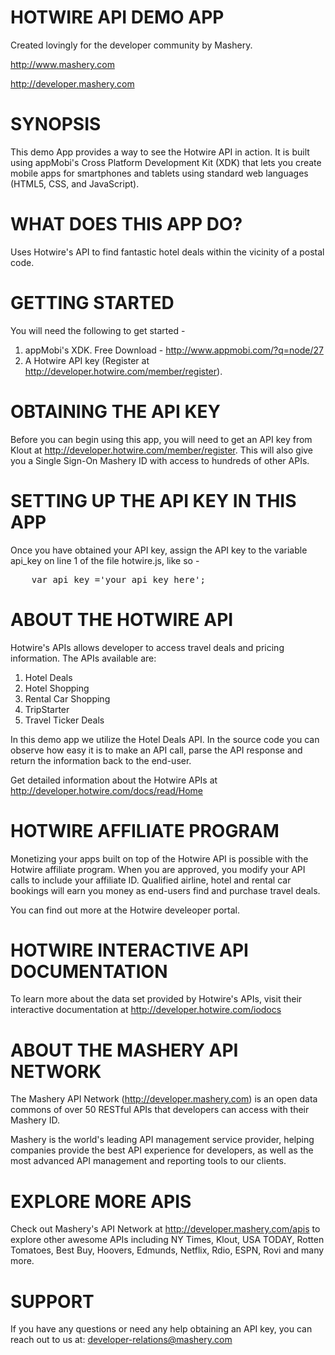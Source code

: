 HOTWIRE API DEMO APP
==================================================================
Created lovingly for the developer community by Mashery.

http://www.mashery.com

http://developer.mashery.com


SYNOPSIS
==================================================================
This demo App provides a way to see the Hotwire API in action. 
It is built using appMobi's Cross Platform Development Kit (XDK) 
that lets you create mobile apps for smartphones and tablets using
standard web languages (HTML5, CSS, and JavaScript).


WHAT DOES THIS APP DO?
==================================================================
Uses Hotwire's API to find fantastic hotel deals within the vicinity of a postal code.


GETTING STARTED
==================================================================
You will need the following to get started -

1. appMobi's XDK. Free Download - http://www.appmobi.com/?q=node/27
2. A Hotwire API key (Register at http://developer.hotwire.com/member/register).


OBTAINING THE API KEY
==================================================================
Before you can begin using this app, you will need to get an API key 
from Klout at http://developer.hotwire.com/member/register. This will also 
give you a Single Sign-On Mashery ID with access to hundreds of other APIs.


SETTING UP THE API KEY IN THIS APP
==================================================================
Once you have obtained your API key, assign the API key to the 
variable api_key on line 1 of the file hotwire.js, like so -

<pre>
	var api_key ='your_api_key_here';
</pre>


ABOUT THE HOTWIRE API
==================================================================
Hotwire's APIs allows developer to access travel deals and pricing information. The APIs available are:

1. Hotel Deals
2. Hotel Shopping
3. Rental Car Shopping
4. TripStarter
5. Travel Ticker Deals

In this demo app we utilize the Hotel Deals API. In the source code
you can observe how easy it is to make an API call, parse the 
API response and return the information back to the end-user. 

Get detailed information about the Hotwire APIs at 
http://developer.hotwire.com/docs/read/Home

HOTWIRE AFFILIATE PROGRAM
=========================
Monetizing your apps built on top of the Hotwire API is possible
with the Hotwire affiliate program. When you are approved, you
modify your API calls to include your affiliate ID. Qualified
airline, hotel and rental car bookings will earn you money as
end-users find and purchase travel deals. 

You can find out more at the Hotwire develeoper portal. 


HOTWIRE INTERACTIVE API DOCUMENTATION
==================================================================
To learn more about the data set provided by Hotwire's APIs, visit
their interactive documentation at http://developer.hotwire.com/iodocs


ABOUT THE MASHERY API NETWORK
==================================================================
The Mashery API Network (http://developer.mashery.com) is an open
data commons of over 50 RESTful APIs that developers can access 
with their Mashery ID.  

Mashery is the world's leading API management service provider, helping 
companies provide the best API experience for developers, as well as 
the most advanced API management and reporting tools to our clients. 


EXPLORE MORE APIS
==================================================================
Check out Mashery's API Network at http://developer.mashery.com/apis
to explore other awesome APIs including NY Times, Klout, USA TODAY, 
Rotten Tomatoes, Best Buy, Hoovers, Edmunds, Netflix, Rdio,
ESPN, Rovi and many more. 


SUPPORT
==================================================================
If you have any questions or need any help obtaining an API key, 
you can reach out to us at: developer-relations@mashery.com
